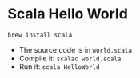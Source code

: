 # Scala Hello World

`brew install scala`

* The source code is in `world.scala`
* Compile it: `scalac world.scala`
* Run it: `scala HelloWorld`

